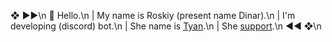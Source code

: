 ❖ ▶▶\n
👋 Hello.\n
 | My name is Roskiy (present name Dinar).\n
 | I'm developing (discord) bot.\n
 | She name is [Tyan](https://discord.com/api/oauth2/authorize?client_id=881142784671768616&permissions=8&scope=bot).\n
 | She [support](https://discord.com/invite/MTxrnxbZA5).\n
 ◀◀ ❖\n


<!---
RoskiyADR/RoskiyADR is a ✨ special ✨ repository because its `README.md` (this file) appears on your GitHub profile.
You can click the Preview link to take a look at your changes.
--->
